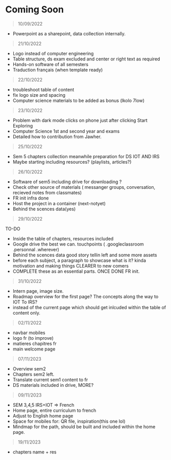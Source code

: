 <br>
<br>

# Coming Soon

> 10/09/2022
- Powerpoint as a sharepoint, data collection internally. 

> 21/10/2022

- Logo instead of computer engineering
- Table structure, ds exam excluded and center or right text as required
- Hands-on software of all semesters
- Traduction français (when template ready)



> 22/10/2022

- troubleshoot table of content 
- fix logo size and spacing
- Computer science materials to be added as bonus (lkolo 7low)

> 23/10/2022

- Problem with dark mode clicks on phone just after clicking Start Exploring
- Computer Science 1st and second year and exams
- Detailed how to contribution from Jawher.

> 25/10/2022

- Sem 5 chapters collection meanwhile preparation for DS IOT AND IRS
- Maybe starting including resources? (playlists, articles?)

> 26/10/2022

- Software of sem5 including drive for downloading ?
- Check other source of materials ( messanger groups, conversation, recieved notes from classmates)
- FR init infra done
- Host the project in a container (next-notyet)
- Behind the scences data(yes)

> 29/10/2022

TO-DO

- Inside the table of chapters, resources included
- Google drive the best we can. touchpoints ( .googleclassroom .personnal .wherever)
- Behind the scences data good story tellin left and some more assets
- before each subject, a paragraph to showcase what is it? kinda motivation and making things CLEARER to new comers
- COMPLETE these as an essential parts. ONCE DONE FR init.

> 31/10/2022

- Intern page, image size.
- Roadmap overview for the first page? The concepts along the way to IOT To IRS?
- instead of the current page which should get inlcuded within the table of content only.

> 02/11/2022

- navbar mobiles
- logo fr (to improve)
- matieres chapitres fr
- main welcome page
 
> 07/11/2023

- Overview sem2
- Chapters sem2 left.
- Translate current sem1 content to fr
- DS materials included in drive, MORE?

> 09/11/2023

- SEM 3,4,5 IRS+IOT => French
- Home page, entire curriculum to french
- Adjust to English home page 
- Space for mobiles for: QR file, inspiration(this one lol)
- Mindmap for the path, should be built and included within the home page.



> 19/11/2023

- chapters name + res 
